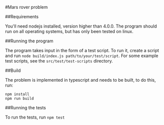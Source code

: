 #Mars rover problem

##Requirements

You'll need nodejs installed, version higher than 4.0.0. The program should run on all operating systems, but has only been tested on linux.

##Running the program

The program takes input in the form of a test script. To run it, create a script and run `node build/index.js path/to/your/test/script`. For some example test scripts, see the `src/test/test-scripts` directory.

##Build

The problem is implemented in typescript and needs to be built, to do this, run:

```
npm install
npm run build
```

##Running the tests

To run the tests, run `npm test`
